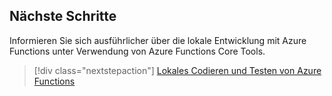 ## <a name="next-steps"></a>Nächste Schritte

Informieren Sie sich ausführlicher über die lokale Entwicklung mit Azure Functions unter Verwendung von Azure Functions Core Tools.

> [!div class="nextstepaction"] 
> [Lokales Codieren und Testen von Azure Functions](../articles/azure-functions/functions-run-local.md)
